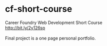# cf-short-course
Career Foundry Web Development Short Course <br>
http://bit.ly/2y126sp <br>
<br>
Final project is a one page personal portfolio. 

